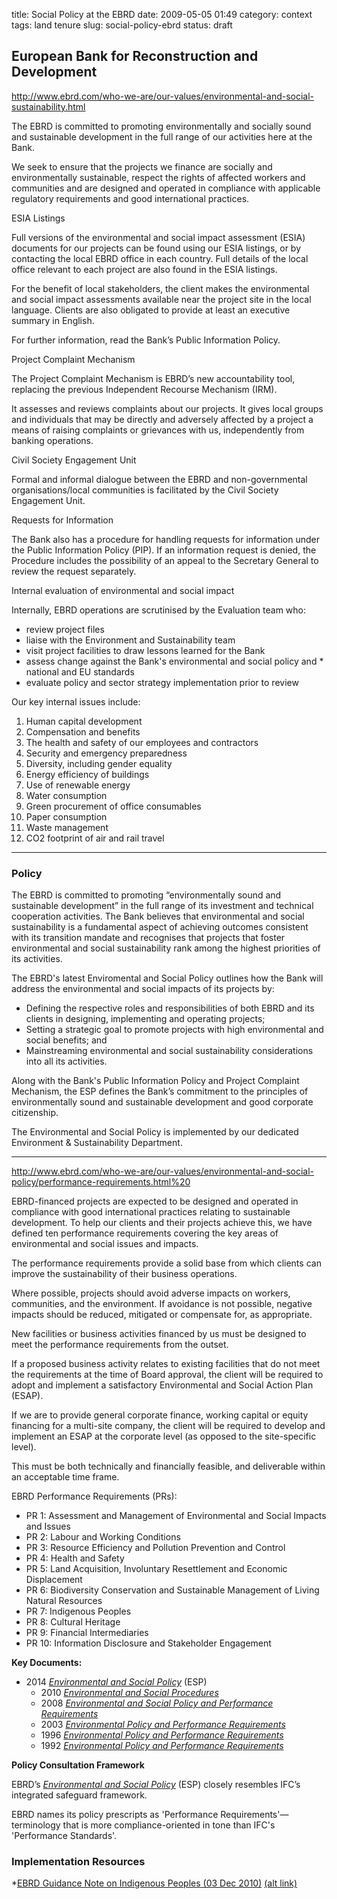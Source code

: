 title: Social Policy at the EBRD
date: 2009-05-05 01:49
category: context
tags: land tenure
slug: social-policy-ebrd
status: draft

<!-- summary: -->
## European Bank for Reconstruction and Development


http://www.ebrd.com/who-we-are/our-values/environmental-and-social-sustainability.html


The EBRD is committed to promoting environmentally and socially sound and sustainable development in the full range of our activities here at the Bank.

We seek to ensure that the projects we finance are socially and environmentally sustainable, respect the rights of affected workers and communities and are designed and operated in compliance with applicable regulatory requirements and good international practices.

ESIA Listings

Full versions of the environmental and social impact assessment (ESIA) documents for our projects can be found using our ESIA listings, or by contacting the local EBRD office in each country. Full details of the local office relevant to each project are also found in the ESIA listings.

For the benefit of local stakeholders, the client makes the environmental and social impact assessments available near the project site in the local language. Clients are also obligated to provide at least an executive summary in English.

For further information, read the Bank’s Public Information Policy.

Project Complaint Mechanism

The Project Complaint Mechanism is EBRD’s new accountability tool, replacing the previous Independent Recourse Mechanism (IRM).

It assesses and reviews complaints about our projects. It gives local groups and individuals that may be directly and adversely affected by a project a means of raising complaints or grievances with us, independently from banking operations.

Civil Society Engagement Unit
 
Formal and informal dialogue between the EBRD and non-governmental organisations/local communities is facilitated by the Civil Society Engagement Unit.

Requests for Information

The Bank also has a procedure for handling requests for information under the Public Information Policy (PIP). If an information request is denied, the Procedure includes the possibility of an appeal to the Secretary General to review the request separately.

Internal evaluation of environmental and social impact

Internally, EBRD operations are scrutinised by the Evaluation team who:

* review project files
* liaise with the Environment and Sustainability team
* visit project facilities to draw lessons learned for the Bank
* assess change against the Bank's environmental and social policy and * national and EU standards
* evaluate policy and sector strategy implementation prior to review

Our key internal issues include:

1. Human capital development
1. Compensation and benefits
1. The health and safety of our employees and contractors
1. Security and emergency preparedness
1. Diversity, including gender equality
1. Energy efficiency of buildings
1. Use of renewable energy
1. Water consumption
1. Green procurement of office consumables
1. Paper consumption
1. Waste management
1. CO2 footprint of air and rail travel


----




### Policy


The EBRD is committed to promoting “environmentally sound and sustainable development” in the full range of its investment and technical cooperation activities. The Bank believes that environmental and social sustainability is a fundamental aspect of achieving outcomes consistent with its transition mandate and recognises that projects that foster environmental and social sustainability rank among the highest priorities of its activities.

The EBRD's latest Enviromental and Social Policy outlines how the Bank will address the environmental and social impacts of its projects by:

* Defining the respective roles and responsibilities of both EBRD and its clients in designing, implementing and operating projects;
* Setting a strategic goal to promote projects with high environmental and social benefits; and
* Mainstreaming environmental and social sustainability considerations into all its activities.

Along with the Bank's Public Information Policy and Project Complaint Mechanism, the ESP defines the Bank’s commitment to the principles of environmentally sound and sustainable development and good corporate citizenship.

The Environmental and Social Policy is implemented by our dedicated Environment & Sustainability Department.


----

http://www.ebrd.com/who-we-are/our-values/environmental-and-social-policy/performance-requirements.html%20

EBRD-financed projects are expected to be designed and operated in compliance with good international practices relating to sustainable development. To help our clients and their projects achieve this, we have defined ten performance requirements covering the key areas of environmental and social issues and impacts.

The performance requirements provide a solid base from which clients can improve the sustainability of their business operations.

Where possible, projects should avoid adverse impacts on workers, communities, and the environment. If avoidance is not possible, negative impacts should be reduced, mitigated or compensate for, as appropriate.

New facilities or business activities financed by us must be designed to meet the performance requirements from the outset.

If a proposed business activity relates to existing facilities that do not meet the requirements at the time of Board approval, the client will be required to adopt and implement a satisfactory Environmental and Social Action Plan (ESAP).

If we are to provide general corporate finance, working capital or equity financing for a multi-site company, the client will be required to develop and implement an ESAP at the corporate level (as opposed to the site-specific level).

This must be both technically and financially feasible, and deliverable within an acceptable time frame.

EBRD Performance Requirements (PRs):

* PR 1: Assessment and Management of Environmental and Social Impacts and Issues
* PR 2: Labour and Working Conditions
* PR 3: Resource Efficiency and Pollution Prevention and Control
* PR 4: Health and Safety
* PR 5: Land Acquisition, Involuntary Resettlement and Economic Displacement
* PR 6: Biodiversity Conservation and Sustainable Management of Living Natural Resources
* PR 7: Indigenous Peoples
* PR 8: Cultural Heritage
* PR 9: Financial Intermediaries
* PR 10: Information Disclosure and Stakeholder Engagement

**Key Documents:**

* 2014 [*Environmental and Social Policy*](http://www.ebrd.com/news/publications/policies/environmental-and-social-policy-esp.html) (ESP)
    - 2010 [*Environmental and Social Procedures*](http://www.ebrd.com/downloads/about/sustainability/esprocs10.pdf)
    - 2008 [*Environmental and Social Policy and Performance Requirements*](http://www.ebrd.com/downloads/research/policies/2008policy.pdf)
    - 2003 [*Environmental Policy and Performance Requirements*](http://www.ebrd.com/downloads/about/policies/environmental_policy/2003-07-01,_Environmental_Policy-_English_publication.pdf)
    - 1996 [*Environmental Policy and Performance Requirements*](http://www.ebrd.com/downloads/research/policies/2008policy.pdf)
    - 1992 [*Environmental Policy and Performance Requirements*](http://www.ebrd.com/downloads/research/policies/2008policy.pdf)

**Policy Consultation Framework**

<!--
When the EBRD decided to develop an Indigenous Peoples policy, it naturally followed IFC's lead—oriented as both institutions are to private-sector operations. In terms of both content and structure...

EBRD’s mission is to aid in the “transition” to private sector economic development of the FSU and its eastern European allies. Since its founding in the early 1990s, it has closely modelled its social and environmental policies after those of the World Bank. After IFC separated its policies out from the World Bank a few years ago, the expectation was that EBRD’s new policies would follow closely, if not in lock-step, with those of IFC. To some degree, as point out above, this is indeed the case, but  there are nevertheless important exceptions, as also noted above.


Two key differences between EBRD and IFC indigenous policies are that EBRD applies its polices to cover impacts both positive and negative, while IFC restricts its policy to adverse impacts only. The other key difference is that EBRD is the first IFI to call for FPIC application to its indigenous-affecting projects, albeit with the proviso that this should only occur in the case of three special circumstances. 

Nevertheless, the introduction of FPIC in any manner to IFI indigenous policies is a significant development and even more so when it is estimated that the majority of EBRD projects affecting  indigenous communities will be covered by those at least one of those three special circumstances. 

Counter-balancing this innovation is the observation of some sceptics that as EBRD only recognizes the existence of indigenous Peoples in one of its borrower countries, albeit a major one (Russia), the actual affect of these moves will be limited to a few projects, at most, per year.

-->

EBRD’s *[Environmental and Social Policy](http://www.ebrd.com/downloads/research/policies/2008policy.pdf)* (ESP) closely resembles IFC’s integrated safeguard framework.

EBRD names its policy prescripts as 'Performance Requirements'&mdash;terminology that is more compliance-oriented in tone than IFC's 'Performance Standards'.

<!--

EBRD policy makes a few notable structural changes and innovations.

<!--

[[EBRD Performance Requirement 7]]

-->


### Implementation Resources

*[EBRD Guidance Note on Indigenous Peoples (03 Dec 2010)](http://www.ebrd.com/downloads/research/guides/indp.pdf) [(alt link)](http://www.ebrd.com/pages/research/publications/guides/indp.shtml)

